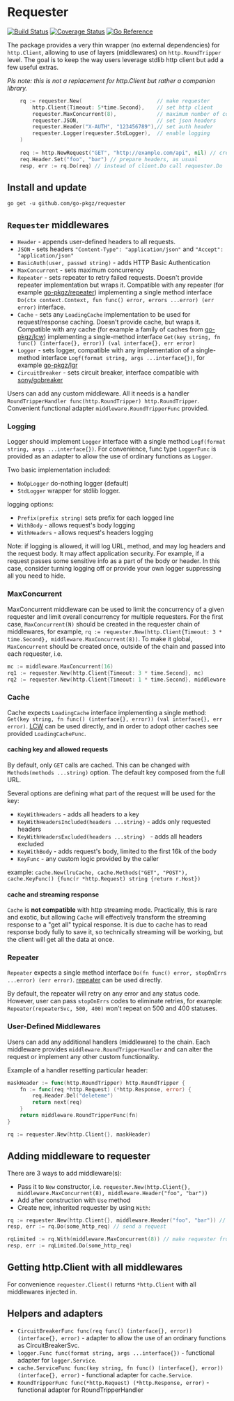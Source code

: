 # Requester

[![Build Status](https://github.com/go-pkgz/repeater/workflows/build/badge.svg)](https://github.com/go-pkgz/requester/actions) [![Coverage Status](https://coveralls.io/repos/github/go-pkgz/requester/badge.svg?branch=main)](https://coveralls.io/github/go-pkgz/requester?branch=main) [![Go Reference](https://pkg.go.dev/badge/github.com/go-pkgz/requester.svg)](https://pkg.go.dev/github.com/go-pkgz/requester)


The package provides a very thin wrapper (no external dependencies) for `http.Client`, allowing to use of layers (middlewares) on `http.RoundTripper` level. 
The goal is to keep the way users leverage stdlib http client but add a few useful extras. 

_Pls note: this is not a replacement for http.Client but rather a companion library._

```go
    rq := requester.New(                        // make requester
        http.Client{Timeout: 5*time.Second},    // set http client
        requester.MaxConcurrent(8),             // maximum number of concurrent requests
        requester.JSON,                         // set json headers
        requester.Header("X-AUTH", "123456789"),// set auth header
        requester.Logger(requester.StdLogger),  // enable logging
    )
    
    req := http.NewRequest("GET", "http://example.com/api", nil) // create the usual http.Request
    req.Header.Set("foo", "bar") // prepare headers, as usual
    resp, err := rq.Do(req) // instead of client.Do call requester.Do
```


## Install and update

`go get -u github.com/go-pkgz/requester`


## `Requester` middlewares

- `Header` - appends user-defined headers to all requests. 
- `JSON` - sets headers `"Content-Type": "application/json"` and `"Accept": "application/json"`
- `BasicAuth(user, passwd string)` - adds HTTP Basic Authentication
- `MaxConcurrent` - sets maximum concurrency
- `Repeater` - sets repeater to retry failed requests. Doesn't provide repeater implementation but wraps it. Compatible with any repeater (for example [go-pkgz/repeater](https://github.com/go-pkgz/repeater)) implementing a single method interface `Do(ctx context.Context, fun func() error, errors ...error) (err error)` interface. 
- `Cache` - sets any `LoadingCache` implementation to be used for request/response caching. Doesn't provide cache, but wraps it. Compatible with any cache (for example a family of caches from [go-pkgz/lcw](https://github.com/go-pkgz/lcw)) implementing a single-method interface `Get(key string, fn func() (interface{}, error)) (val interface{}, err error)`
- `Logger` - sets logger, compatible with any implementation  of a single-method interface `Logf(format string, args ...interface{})`, for example [go-pkgz/lgr](https://github.com/go-pkgz/lgr)
- `CircuitBreaker` - sets circuit breaker, interface compatible with [sony/gobreaker](https://github.com/sony/gobreaker)

Users can add any custom middleware. All it needs is a handler `RoundTripperHandler func(http.RoundTripper) http.RoundTripper`. 
Convenient functional adapter `middleware.RoundTripperFunc` provided.
 
### Logging 

Logger should implement `Logger` interface with a single method `Logf(format string, args ...interface{})`. 
For convenience, func type `LoggerFunc` is provided as an adapter to allow the use of ordinary functions as `Logger`. 

Two basic implementation included: 

- `NoOpLogger` do-nothing logger (default) 
- `StdLogger` wrapper for stdlib logger.

logging options:

- `Prefix(prefix string)` sets prefix for each logged line
- `WithBody` - allows request's body logging
- `WithHeaders` - allows request's headers logging

Note: if logging is allowed, it will log URL, method, and may log headers and the request body. 
It may affect application security. For example, if a request passes some sensitive info as a part of the body or header. 
In this case, consider turning logging off or provide your own logger suppressing all you need to hide. 

### MaxConcurrent

MaxConcurrent middleware can be used to limit the concurrency of a given requester and limit overall concurrency for multiple
requesters. For the first case, `MaxConcurrent(N)` should be created in the requester chain of middlewares, for example, `rq := requester.New(http.Client{Timeout: 3 * time.Second}, middleware.MaxConcurrent(8))`. To make it global, `MaxConcurrent` should be created once, outside of the chain and passed into each requester, i.e.

```go
mc := middleware.MaxConcurrent(16)
rq1 := requester.New(http.Client{Timeout: 3 * time.Second}, mc)
rq2 := requester.New(http.Client{Timeout: 1 * time.Second}, middleware.JSON, mc)
```

### Cache

Cache expects `LoadingCache` interface implementing a single method:
`Get(key string, fn func() (interface{}, error)) (val interface{}, err error)`. [LCW](https://github.com/go-pkgz/lcw/) can 
be used directly, and in order to adopt other caches see provided `LoadingCacheFunc`.

#### caching key and allowed requests

By default, only `GET` calls are cached. This can be changed with `Methods(methods ...string)` option.
The default key composed from the full URL.

Several options are defining what part of the request will be used for the key:

- `KeyWithHeaders` - adds all headers to a key
- `KeyWithHeadersIncluded(headers ...string)` - adds only requested headers
- `KeyWithHeadersExcluded(headers ...string) ` - adds all headers excluded
- `KeyWithBody` - adds request's body, limited to the first 16k of the body
- `KeyFunc` - any custom logic provided by the caller

example: `cache.New(lruCache, cache.Methods("GET", "POST"), cache.KeyFunc() {func(r *http.Request) string {return r.Host})`


#### cache and streaming response

`Cache` is **not compatible** with http streaming mode. Practically, this is rare and exotic, but allowing `Cache` will effectively transform the streaming response to a "get all" typical response. It is due to cache
has to read response body fully to save it, so technically streaming will be working, but the client will get
all the data at once. 

### Repeater

`Repeater` expects a single method interface `Do(fn func() error, stopOnErrs ...error) (err error)`. [repeater](github.com/go-pkgz/repeater) can be used directly.

By default, the repeater will retry on any error and any status code. However, user can pass `stopOnErrs` codes to eliminate retries, 
for example: `Repeater(repeaterSvc, 500, 400)` won't repeat on 500 and 400 statuses.

### User-Defined Middlewares

Users can add any additional handlers (middleware) to the chain. Each middleware provides `middleware.RoundTripperHandler` and
can alter the request or implement any other custom functionality.

Example of a handler resetting particular header:

```go
maskHeader := func(http.RoundTripper) http.RoundTripper {
    fn := func(req *http.Request) (*http.Response, error) {
        req.Header.Del("deleteme")
        return next(req)
    }
    return middleware.RoundTripperFunc(fn)
}

rq := requester.New(http.Client{}, maskHeader)
```

## Adding middleware to requester

There are 3 ways to add middleware(s):

- Pass it to `New` constructor, i.e. `requester.New(http.Client{}, middleware.MaxConcurrent(8), middleware.Header("foo", "bar"))`
- Add after construction with `Use` method
- Create new, inherited requester by using `With`:
```go
rq := requester.New(http.Client{}, middleware.Header("foo", "bar")) // make requester enforcing header foo:bar
resp, err := rq.Do(some_http_req) // send a request

rqLimited := rq.With(middleware.MaxConcurrent(8)) // make requester from rq (foo:bar enforced) and add 8 max concurrency
resp, err := rqLimited.Do(some_http_req)
```

## Getting http.Client with all middlewares

For convenience `requester.Client()` returns `*http.Client` with all middlewares injected in.   

## Helpers and adapters

- `CircuitBreakerFunc func(req func() (interface{}, error)) (interface{}, error)` - adapter to allow the use of an ordinary functions as CircuitBreakerSvc.
- `logger.Func func(format string, args ...interface{})` - functional adapter for `logger.Service`.
- `cache.ServiceFunc func(key string, fn func() (interface{}, error)) (interface{}, error)` - functional adapter for `cache.Service`.
- `RoundTripperFunc func(*http.Request) (*http.Response, error)` - functional adapter for RoundTripperHandler
